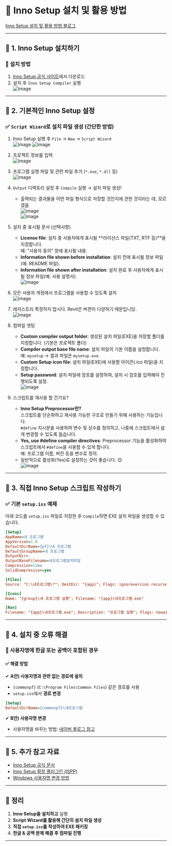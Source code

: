 # 📌 Inno Setup 설치 및 활용 방법

[Inno Setup 설치 및 활용 방법 블로그](https://naakjii.tistory.com/99)

---

## 🔹 1. Inno Setup 설치하기
### 🔹 설치 방법
1. [Inno Setup 공식 사이트](https://jrsoftware.org/isinfo.php)에서 다운로드  
2. 설치 후 `Inno Setup Compiler` 실행  
   ![image](https://github.com/user-attachments/assets/790247ca-2c1c-45c9-8649-fe6f54c6f280)

---

## 🔹 2. 기본적인 Inno Setup 설정
### ✅ `Script Wizard`로 설치 파일 생성 (간단한 방법)
1. Inno Setup 실행 후 `File` → `New` → `Script Wizard`  
   ![image](https://github.com/user-attachments/assets/88ed5f1e-6e0e-48eb-8755-7fe126bcc0a8)
   ![image](https://github.com/user-attachments/assets/8d558af3-66ee-404f-afa2-1bc8844f5b06)

2. 프로젝트 정보를 입력  
   ![image](https://github.com/user-attachments/assets/b35b4bd2-ad45-47e1-a5a4-9fb38b9e7e11)

3. 프로그램 실행 파일 및 관련 파일 추가 (`*.exe`, `*.dll` 등)  
   ![image](https://github.com/user-attachments/assets/6e2898c7-5ad2-493d-80d7-2491ae864b2a)

4. `Output` 디렉토리 설정 후 `Compile` 실행 → 설치 파일 생성!  
   - 출력되는 결과물을 어떤 파일 형식으로 저장할 것인지에 관한 것이라는 데, 모르겠음  
   ![image](https://github.com/user-attachments/assets/77d32d14-2d49-4018-894d-3404461b743f)  
   ![image](https://github.com/user-attachments/assets/7db4ebc6-aac8-4363-8800-c39aea409a31)

5. 설치 중 표시될 문서 (선택사항)  
   - **License file**: 설치 중 사용자에게 표시될 **라이선스 파일(TXT, RTF 등)**을 지정합니다.  
     예: "사용자 동의" 창에 표시될 내용.  
   - **Information file shown before installation**: 설치 전에 표시될 정보 파일(예: README 파일).  
   - **Information file shown after installation**: 설치 완료 후 사용자에게 표시될 정보 파일(예: 사용 설명서).  
   ![image](https://github.com/user-attachments/assets/6226ae9a-2961-42b1-8feb-9e876f532579)

6. 모든 사용자 계정에서 프로그램을 사용할 수 있도록 설치  
   ![image](https://github.com/user-attachments/assets/1e2f08a8-8014-441b-ae79-29ef3653fee9)

7. 레지스트리 특정하지 맙시다. Revit은 버젼이 다양하기 때문입니당.  
   ![image](https://github.com/user-attachments/assets/19bc5a8b-9462-4d57-99b8-3417ccd2efbe)

8. 컴파일 셋팅  
   - **Custom compiler output folder**: 생성된 설치 파일(EXE)을 저장할 폴더를 지정합니다. (기본은 프로젝트 폴더)  
   - **Compiler output base file name**: 설치 파일의 기본 이름을 설정합니다.  
     예: `mysetup` → 결과 파일은 `mysetup.exe`.  
   - **Custom Setup icon file**: 설치 파일(EXE)에 사용할 아이콘(.ico 파일)을 지정합니다.  
   - **Setup password**: 설치 파일에 암호를 설정하여, 설치 시 암호를 입력해야 진행되도록 설정.  
   ![image](https://github.com/user-attachments/assets/ebd4db9c-1b1e-465d-904d-bd15667deb71)

9. 스크립트를 재사용 할 건가요?  
   - **Inno Setup Preprocessor란?**  
     스크립트를 단순화하고 재사용 가능한 구조로 만들기 위해 사용하는 기능입니다.  
     `#define` 지시문을 사용하여 변수 및 상수를 정의하고, 나중에 스크립트에서 쉽게 변경할 수 있도록 돕습니다.  
   - **Yes, use #define compiler directives**: Preprocessor 기능을 활성화하여 스크립트에서 `#define`을 사용할 수 있게 합니다.  
     예: 프로그램 이름, 버전 등을 변수로 정의.  
   - 일반적으로 활성화(Yes)로 설정하는 것이 좋습니다. 😊  
   ![image](https://github.com/user-attachments/assets/c044f280-f2d2-4db2-94b3-41d4deb1d756)

---

## 🔹 3. 직접 Inno Setup 스크립트 작성하기
### ✅ 기본 `setup.iss` 예제
아래 코드를 `setup.iss` 파일로 저장한 후 `Compile`하면 EXE 설치 파일을 생성할 수 있습니다.

```ini
[Setup]
AppName=내 프로그램
AppVersion=1.0
DefaultDirName={pf}\내 프로그램
DefaultGroupName=내 프로그램
OutputDir=.
OutputBaseFilename=내프로그램설치파일
Compression=lzma
SolidCompression=yes

[Files]
Source: "C:\내프로그램\*"; DestDir: "{app}"; Flags: ignoreversion recursesubdirs

[Icons]
Name: "{group}\내 프로그램 실행"; Filename: "{app}\내프로그램.exe"

[Run]
Filename: "{app}\내프로그램.exe"; Description: "프로그램 실행"; Flags: nowait postinstall skipifsilent
```

---

## 🔹 4. 설치 중 오류 해결
### 🚨 사용자명에 한글 또는 공백이 포함된 경우
#### ✅ 해결 방법
✔ **A안) 사용자명과 관련 없는 경로에 설치**  
- `{commonpf}` (`C:\Program Files\Common Files`) 같은 경로를 사용  
- `setup.iss`에서 **경로 변경**  
  
```ini
[Setup]
DefaultDirName={commonpf}\내프로그램
```

✔ **B안) 사용자명 변경**  
- 사용자명을 바꾸는 방법: [네이버 블로그 참고](https://blog.naver.com/rkdalstj7504/222173490548)

---

## 🔹 5. 추가 참고 자료
- [Inno Setup 공식 문서](https://jrsoftware.org/ishelp/index.php)
- [Inno Setup 확장 플러그인 (ISPP)](https://jrsoftware.org/ispphelp/index.php)
- [Windows 사용자명 변경 방법](https://blog.naver.com/rkdalstj7504/222173490548)

---

## 📌 정리
1. **Inno Setup을 설치하고** 실행  
2. **Script Wizard를 활용해 간단히 설치 파일 생성**  
3. **직접 `setup.iss`를 작성하여 EXE 패키징**  
4. **한글 & 공백 문제 해결 후 컴파일 진행**  

---
